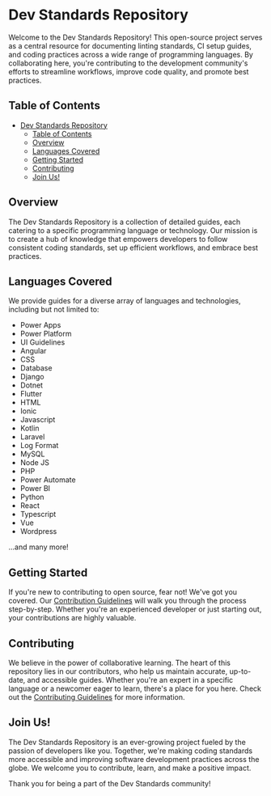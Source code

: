 # Dev Standards Repository

Welcome to the Dev Standards Repository! This open-source project serves as a central resource for documenting linting standards, CI setup guides, and coding practices across a wide range of programming languages. By collaborating here, you're contributing to the development community's efforts to streamline workflows, improve code quality, and promote best practices.

## Table of Contents

- [Dev Standards Repository](#dev-standards-repository)
  - [Table of Contents](#table-of-contents)
  - [Overview](#overview)
  - [Languages Covered](#languages-covered)
  - [Getting Started](#getting-started)
  - [Contributing](#contributing)
  - [Join Us!](#join-us)

## Overview

The Dev Standards Repository is a collection of detailed guides, each catering to a specific programming language or technology. Our mission is to create a hub of knowledge that empowers developers to follow consistent coding standards, set up efficient workflows, and embrace best practices.

## Languages Covered

We provide guides for a diverse array of languages and technologies, including but not limited to:

- Power Apps
- Power Platform
- UI Guidelines
- Angular
- CSS
- Database
- Django
- Dotnet
- Flutter
- HTML
- Ionic
- Javascript
- Kotlin
- Laravel
- Log Format
- MySQL
- Node JS
- PHP
- Power Automate
- Power BI
- Python
- React
- Typescript
- Vue
- Wordpress

...and many more!

## Getting Started

If you're new to contributing to open source, fear not! We've got you covered. Our [Contribution Guidelines](CONTRIBUTING.md) will walk you through the process step-by-step. Whether you're an experienced developer or just starting out, your contributions are highly valuable.

## Contributing

We believe in the power of collaborative learning. The heart of this repository lies in our contributors, who help us maintain accurate, up-to-date, and accessible guides. Whether you're an expert in a specific language or a newcomer eager to learn, there's a place for you here. Check out the [Contributing Guidelines](CONTRIBUTING.md) for more information.

## Join Us!

The Dev Standards Repository is an ever-growing project fueled by the passion of developers like you. Together, we're making coding standards more accessible and improving software development practices across the globe. We welcome you to contribute, learn, and make a positive impact.

Thank you for being a part of the Dev Standards community!

